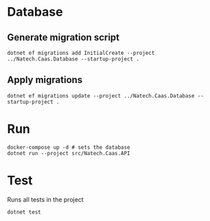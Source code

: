 
# Database

## Generate migration script

```shell
dotnet ef migrations add InitialCreate --project ../Natech.Caas.Database --startup-project .
```

## Apply migrations

```shell
dotnet ef migrations update --project ../Natech.Caas.Database --startup-project .
```

# Run

```shell
docker-compose up -d # sets the database
dotnet run --project src/Natech.Caas.API
```

# Test

Runs all tests in the project

```shell
dotnet test
```
